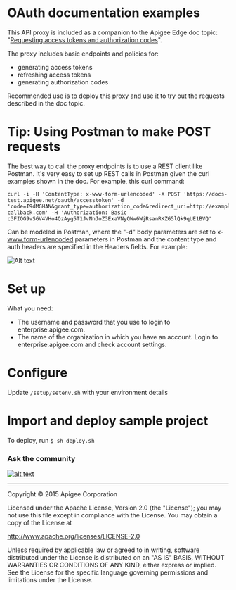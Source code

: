 # OAuth documentation examples

This API proxy is included as a companion to the Apigee Edge doc topic: "[Requesting access tokens and authorization codes](http://apigee.com/docs/api-services/content/asking-tokens)".

The proxy includes basic endpoints and policies for:

* generating access tokens
* refreshing access tokens
* generating authorization codes

Recommended use is to deploy this proxy and use it to try out the requests described in the doc topic. 

# Tip: Using Postman to make POST requests

The best way to call the proxy endpoints is to use a REST client like Postman. It's very easy to set up REST calls in Postman given the curl examples shown in the doc. For example, this curl command:

```
curl -i -H 'ContentType: x-www-form-urlencoded' -X POST 'https://docs-test.apigee.net/oauth/accesstoken' -d 'code=I9dMGHAN&grant_type=authorization_code&redirect_uri=http://example-callback.com' -H 'Authorization: Basic c3FIOG9vSGV4VHo4QzAyg5T1JvNnJoZ3ExaVNyQWw6WjRsanRKZG5lQk9qUE1BVQ' 
```

Can be modeled in Postman, where the "-d" body parameters are set to x-www.form-urlencoded parameters in Postman and the content type and auth headers are specified in the Headers fields. For example:

![Alt text](https://github.com/apigee/api-platform-samples/blob/master/doc-samples/images/postman-oauth.png)

# Set up

What you need:

* The username and password that you use to login to enterprise.apigee.com.
* The name of the organization in which you have an account. Login to 
enterprise.apigee.com and check account settings.

# Configure 

Update `/setup/setenv.sh` with your environment details

# Import and deploy sample project

To deploy, run `$ sh deploy.sh`

### Ask the community

[![alt text](../images/apigee-community.png "Apigee Community is a great place to ask questions and find answers about developing API proxies. ")](https://community.apigee.com?via=github)

---

Copyright © 2015 Apigee Corporation

Licensed under the Apache License, Version 2.0 (the "License"); you may not use
this file except in compliance with the License. You may obtain a copy
of the License at

http://www.apache.org/licenses/LICENSE-2.0

Unless required by applicable law or agreed to in writing, software
distributed under the License is distributed on an "AS IS" BASIS,
WITHOUT WARRANTIES OR CONDITIONS OF ANY KIND, either express or implied.
See the License for the specific language governing permissions and
limitations under the License.
